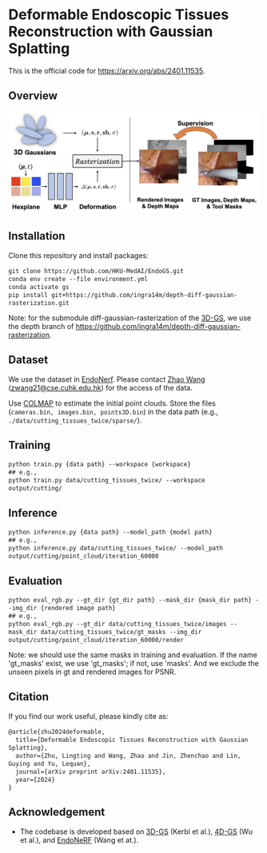 # Deformable Endoscopic Tissues Reconstruction with Gaussian Splatting

This is the official code for https://arxiv.org/abs/2401.11535.

## Overview

<img src='./misc/overview.jpg' width=800>

## Installation

Clone this repository and install packages:
```
git clone https://github.com/HKU-MedAI/EndoGS.git
conda env create --file environment.yml
conda activate gs
pip install git+https://github.com/ingra14m/depth-diff-gaussian-rasterization.git
```
Note: for the submodule diff-gaussian-rasterization of the [3D-GS](https://github.com/graphdeco-inria/gaussian-splatting), we use the depth branch of https://github.com/ingra14m/depth-diff-gaussian-rasterization.

## Dataset

We use the dataset in [EndoNerf](https://github.com/med-air/EndoNeRF). Please contact [Zhao Wang](https://kyfafyd.wang/) (zwang21@cse.cuhk.edu.hk) for the access of the data.

Use [COLMAP](https://demuc.de/colmap/) to estimate the initial point clouds. Store the files (`cameras.bin, images.bin, points3D.bin`) in the data path (e.g., `./data/cutting_tissues_twice/sparse/`).

## Training
```
python train.py {data path} --workspace {workspace}
## e.g.,
python train.py data/cutting_tissues_twice/ --workspace output/cutting/
```

## Inference
```
python inference.py {data path} --model_path {model path}
## e.g.,
python inference.py data/cutting_tissues_twice/ --model_path output/cutting/point_cloud/iteration_60000
```

## Evaluation
```
python eval_rgb.py --gt_dir {gt_dir path} --mask_dir {mask_dir path} --img_dir {rendered image path}
## e.g.,
python eval_rgb.py --gt_dir data/cutting_tissues_twice/images --mask_dir data/cutting_tissues_twice/gt_masks --img_dir output/cutting/point_cloud/iteration_60000/render
```
Note: we should use the same masks in training and evaluation. If the name 'gt_masks' exist, we use 'gt_masks'; if not, use 'masks'. And we exclude the unseen pixels in gt and rendered images for PSNR.

## Citation

If you find our work useful, please kindly cite as:
```
@article{zhu2024deformable,
  title={Deformable Endoscopic Tissues Reconstruction with Gaussian Splatting},
  author={Zhu, Lingting and Wang, Zhao and Jin, Zhenchao and Lin, Guying and Yu, Lequan},
  journal={arXiv preprint arXiv:2401.11535},
  year={2024}
}
```

## Acknowledgement
* The codebase is developed based on [3D-GS](https://github.com/graphdeco-inria/gaussian-splatting) (Kerbl et al.), [4D-GS](https://github.com/hustvl/4DGaussians) (Wu et al.), and [EndoNeRF](https://github.com/med-air/EndoNeRF) (Wang et at.).
